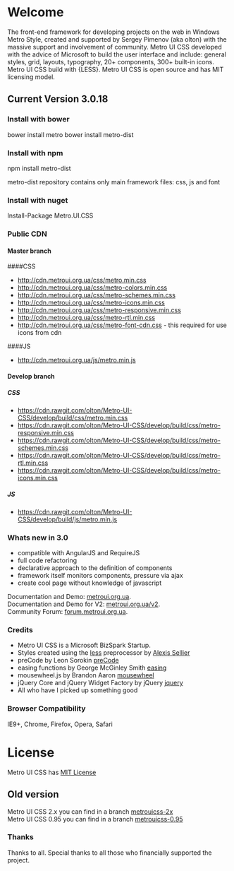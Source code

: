 # Welcome
The front-end framework for developing projects on the web in Windows Metro Style, created and supported by Sergey Pimenov (aka olton) with the massive support and involvement of community. Metro UI CSS developed with the advice of Microsoft to build the user interface and include: general styles, grid, layouts, typography, 20+ components, 300+ built-in icons. Metro UI CSS build with {LESS}. Metro UI CSS is open source and has MIT licensing model.
 
## Current Version 3.0.18

### Install with bower
 bower install metro
 bower install metro-dist

### Install with npm
 npm install metro-dist

metro-dist repository contains only main framework files: css, js and font

### Install with nuget
Install-Package Metro.UI.CSS

### Public CDN

#### Master branch
####CSS
-  http://cdn.metroui.org.ua/css/metro.min.css
-  http://cdn.metroui.org.ua/css/metro-colors.min.css 
-  http://cdn.metroui.org.ua/css/metro-schemes.min.css 
-  http://cdn.metroui.org.ua/css/metro-icons.min.css 
-  http://cdn.metroui.org.ua/css/metro-responsive.min.css 
-  http://cdn.metroui.org.ua/css/metro-rtl.min.css 
-  http://cdn.metroui.org.ua/css/metro-font-cdn.css - this required for use icons from cdn

####JS
- http://cdn.metroui.org.ua/js/metro.min.js

#### Develop branch
##### CSS

 - https://cdn.rawgit.com/olton/Metro-UI-CSS/develop/build/css/metro.min.css
 - https://cdn.rawgit.com/olton/Metro-UI-CSS/develop/build/css/metro-responsive.min.css 
 - https://cdn.rawgit.com/olton/Metro-UI-CSS/develop/build/css/metro-schemes.min.css
 - https://cdn.rawgit.com/olton/Metro-UI-CSS/develop/build/css/metro-rtl.min.css
 - https://cdn.rawgit.com/olton/Metro-UI-CSS/develop/build/css/metro-icons.min.css
 
##### JS

 - https://cdn.rawgit.com/olton/Metro-UI-CSS/develop/build/js/metro.min.js


### Whats new in 3.0
+ compatible with AngularJS and RequireJS
+ full code refactoring
+ declarative approach to the definition of components
+ framework itself monitors components, pressure via ajax
+ create cool page without knowledge of javascript

 Documentation and Demo: [metroui.org.ua](http://metroui.org.ua/).   
 Documentation and Demo for V2: [metroui.org.ua/v2](http://metroui.org.ua/v2).   
 Community Forum: [forum.metroui.org.ua](http://forum.metroui.org.ua).  

### Credits
- Metro UI CSS is a Microsoft BizSpark Startup.
- Styles created using the [less](http://lesscss.org) preprocessor by  [Alexis Sellier](https://github.com/cloudhead)
- preCode by Leon Sorokin [preCode](https://github.com/leeoniya/preCode.js)
- easing functions by George McGinley Smith [easing](http://gsgd.co.uk/sandbox/jquery/easing/)
- mousewheel.js by Brandon Aaron [mousewheel](http://brandonaaron.net)
- jQuery Core and jQuery Widget Factory by jQuery [jquery](https://jquery.com/)
- All who have I picked up something good

### Browser Compatibility
IE9+, Chrome, Firefox, Opera, Safari

# License
Metro UI CSS has [MIT License](http://metroui.org.ua/license.html)

## Old version
Metro UI CSS 2.x you can find in a branch [metrouicss-2x](https://github.com/olton/Metro-UI-CSS/tree/metrouicss-2x)     
Metro UI CSS 0.95 you can find in a branch [metrouicss-0.95](https://github.com/olton/Metro-UI-CSS/tree/metrouicss-0.95) 

### Thanks
Thanks to all. Special thanks to all those who financially supported the project.    
    
        
        
